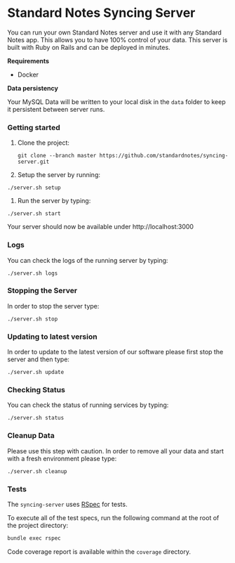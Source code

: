 # Standard Notes Syncing Server

You can run your own Standard Notes server and use it with any Standard Notes app. This allows you to have 100% control of your data. This server is built with Ruby on Rails and can be deployed in minutes.

**Requirements**

- Docker

**Data persistency**

Your MySQL Data will be written to your local disk in the `data` folder to keep it persistent between server runs.

### Getting started

1. Clone the project:

	```
	git clone --branch master https://github.com/standardnotes/syncing-server.git
	```

1. Setup the server by running:
```
./server.sh setup
```

1. Run the server by typing:
```
./server.sh start
```

Your server should now be available under http://localhost:3000

### Logs

You can check the logs of the running server by typing:

```
./server.sh logs
```

### Stopping the Server

In order to stop the server type:
```
./server.sh stop
```

### Updating to latest version

In order to update to the latest version of our software please first stop the server and then type:

```
./server.sh update
```

### Checking Status

You can check the status of running services by typing:
```
./server.sh status
```

### Cleanup Data

Please use this step with caution. In order to remove all your data and start with a fresh environment please type:
```
./server.sh cleanup
```

### Tests

The `syncing-server` uses [RSpec](http://rspec.info) for tests.

To execute all of the test specs, run the following command at the root of the project directory:

```bash
bundle exec rspec
```

Code coverage report is available within the `coverage` directory.
